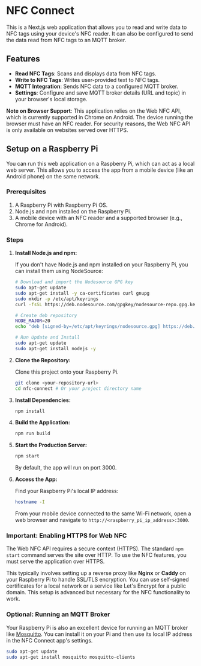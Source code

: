 # NFC Connect

This is a Next.js web application that allows you to read and write data to NFC tags using your device's NFC reader. It can also be configured to send the data read from NFC tags to an MQTT broker.

## Features

- **Read NFC Tags**: Scans and displays data from NFC tags.
- **Write to NFC Tags**: Writes user-provided text to NFC tags.
- **MQTT Integration**: Sends NFC data to a configured MQTT broker.
- **Settings**: Configure and save MQTT broker details (URL and topic) in your browser's local storage.

**Note on Browser Support**: This application relies on the Web NFC API, which is currently supported in Chrome on Android. The device running the browser must have an NFC reader. For security reasons, the Web NFC API is only available on websites served over HTTPS.

## Setup on a Raspberry Pi

You can run this web application on a Raspberry Pi, which can act as a local web server. This allows you to access the app from a mobile device (like an Android phone) on the same network.

### Prerequisites

1.  A Raspberry Pi with Raspberry Pi OS.
2.  Node.js and npm installed on the Raspberry Pi.
3.  A mobile device with an NFC reader and a supported browser (e.g., Chrome for Android).

### Steps

1.  **Install Node.js and npm:**

    If you don't have Node.js and npm installed on your Raspberry Pi, you can install them using NodeSource:

    ```bash
    # Download and import the Nodesource GPG key
    sudo apt-get update
    sudo apt-get install -y ca-certificates curl gnupg
    sudo mkdir -p /etc/apt/keyrings
    curl -fsSL https://deb.nodesource.com/gpgkey/nodesource-repo.gpg.key | sudo gpg --dearmor -o /etc/apt/keyrings/nodesource.gpg

    # Create deb repository
    NODE_MAJOR=20
    echo "deb [signed-by=/etc/apt/keyrings/nodesource.gpg] https://deb.nodesource.com/node_$NODE_MAJOR.x nodistro main" | sudo tee /etc/apt/sources.list.d/nodesource.list

    # Run Update and Install
    sudo apt-get update
    sudo apt-get install nodejs -y
    ```

2.  **Clone the Repository:**

    Clone this project onto your Raspberry Pi.

    ```bash
    git clone <your-repository-url>
    cd nfc-connect # Or your project directory name
    ```

3.  **Install Dependencies:**

    ```bash
    npm install
    ```

4.  **Build the Application:**

    ```bash
    npm run build
    ```

5.  **Start the Production Server:**

    ```bash
    npm start
    ```

    By default, the app will run on port 3000.

6.  **Access the App:**

    Find your Raspberry Pi's local IP address:

    ```bash
    hostname -I
    ```

    From your mobile device connected to the same Wi-Fi network, open a web browser and navigate to `http://<raspberry_pi_ip_address>:3000`.

### Important: Enabling HTTPS for Web NFC

The Web NFC API requires a secure context (HTTPS). The standard `npm start` command serves the site over HTTP. To use the NFC features, you must serve the application over HTTPS.

This typically involves setting up a reverse proxy like **Nginx** or **Caddy** on your Raspberry Pi to handle SSL/TLS encryption. You can use self-signed certificates for a local network or a service like Let's Encrypt for a public domain. This setup is advanced but necessary for the NFC functionality to work.

### Optional: Running an MQTT Broker

Your Raspberry Pi is also an excellent device for running an MQTT broker like [Mosquitto](https://mosquitto.org/). You can install it on your Pi and then use its local IP address in the NFC Connect app's settings.

```bash
sudo apt-get update
sudo apt-get install mosquitto mosquitto-clients
```
